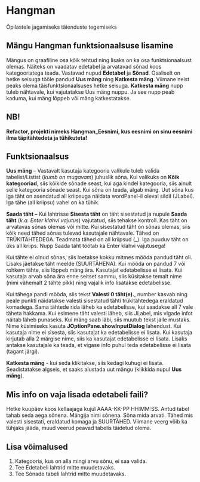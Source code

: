 # Hangman
Õpilastele jagamiseks täienduste tegemiseks

## Mängu Hangman funktsionaalsuse lisamine
Mängus on graafiline osa kõik tehtud ning lisaks on ka osa funktsionaalsust olemas. Näiteks on vaadatav edetabel ja arvatavad sõnad koos 
kategooriatega teada. Vastavad nupud **Edetabel** ja **Sõnad**. Osaliselt on hetke seisuga tööle pandud **Uus mäng** ning **Katkesta mäng**. Viimane 
neist peaks olema täisfunktsionaalsuses hetke seisuga. **Katkesta mäng** nupp tuleb nähtavale, kui vajutatakse Uus mäng nuppu. Ja see nupp 
peab kaduma, kui mäng lõppeb või mäng katkestatakse. 

## NB!
**Refactor, projekti nimeks Hangman_Eesnimi, kus eesnimi on sinu eesnimi ilma täpitähtedeta ja tühikuteta!**

## Funktsionaalsus

**Uus mäng** – Vastavalt kasutaja kategooria valikule tuleb valida tabelist/Listist (_kumb on mugavam_) juhuslik sõna. Kui valikuks 
on **Kõik kategooriad**, siis kõikide sõnade seast, kui aga kindel kategooria, siis ainult selle kategooria sõnade seast. Kui sõna on teada, algab
mäng. Uut sõna kus iga täht on asendatud all kriipsuga näidata wordPanel-il oleval sildil (JLabel). Iga tähe (all kriipsu) vahel on ka 
tühik.

**Saada täht –** Kui lahtrisse **Sisesta täht** on täht sisestatud ja nupule **Saada täht** (_k.a. Enter klahvi vajutus_) vajutatud, siis 
tehakse kontroll. Kas täht on arvatavas sõnas olemas või mitte. Kui sisestatud täht on sõnas olemas, siis kõik need tähed sõnas tulevad 
kasutajale nähtavale. Tähed on TRÜKITÄHTEDEGA. Teadmata tähed on all kriipsud (_). Iga puuduv täht on üks all kriips. Nupp Saada täht 
töötab ka Enter klahvi vajutusega!

Kui tähte ei olnud sõnas, siis loetakse kokku mitmes mööda pandud täht oli. Lisaks jäetakse täht meelde (SUURTÄHENA). Kui mööda on pandud 
7 või rohkem tähte, siis lõppeb mäng ära. Kasutajat edetabelisse ei lisata. Kui kasutaja arvab sõna ära enne seitset sammu, siis küsitakse 
temalt nime (nimi vähemalt 2 tähte pikk) ning vajalik info lisatakse edetabelisse. 

Kui tähega pandi mööda, siis tekst **Valesti 0 täht(e).**, number kasvab ning peale punkti näidatakse valesti sisestatud tähti 
trükitähtedega eraldatud komadega. Sama tähtede rida läheb ka edetabelisse, kui saadakse all 7 vale täheta hakkama. Kui esimene täht 
valesti läheb, siis JLabel, mis vigade infot näitab läheb punaseks. Kui mäng saab läbi, siis muutub tekst jälle mustaks.  
Nime küsimiseks kasuta **JOptionPane.showInputDialog** lahendust. Kui kasutaja nime ei sisesta, siis kasutajat ka edetabelisse ei lisata. 
Kui kasutaja kirjutab alla 2 märgise nime, siis ka kasutajat edetabelisse ei lisata. Lisaks antakse kasutajale ka teada, et vigase info 
puhul teda edetabelisse ei lisata (tagant järgi).

**Katkesta mäng** - kui seda klikitakse, siis kedagi kuhugi ei lisata. Seadistatakse algseis, et saaks alustada uut mängu (klikkida nupul **Uus mäng**). 

## Mis info on vaja lisada edetabeli faili?
Hetke kuupäev koos kellaajaga kujul AAAA-KK-PP HH:MM:SS. Antud tabel tahab seda aega sõnena. Mängija nimi sõnena. Sõna mida arvati. 
Tähed mis valesti sisestati, eraldatud komaga ja SUURTÄHED. Viimane veerg võib ka tühjaks jääda, muud veerud peavad tabelis täidetud 
olema.

## Lisa võimalused
1.	Kategooria, kus on alla mingi arvu sõnu, ei saa valida.
2.	Tee Edetabeli lahtrid mitte muudetavaks.
3.	Tee Sõnade tabeli lahtrid mitte muudetavaks.

